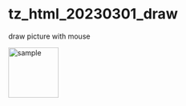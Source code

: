 # tz_html_20230301_draw
draw picture with mouse

<img src="./screen.jpg" alt="sample" width="100px">

